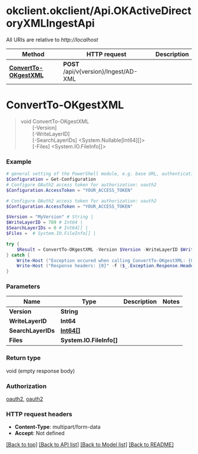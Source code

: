 # okclient.okclient/Api.OKActiveDirectoryXMLIngestApi

All URIs are relative to *http://localhost*

Method | HTTP request | Description
------------- | ------------- | -------------
[**ConvertTo-OKgestXML**](OKActiveDirectoryXMLIngestApi.md#ConvertTo-OKgestXML) | **POST** /api/v{version}/Ingest/AD-XML | 


<a name="ConvertTo-OKgestXML"></a>
# **ConvertTo-OKgestXML**
> void ConvertTo-OKgestXML<br>
> &nbsp;&nbsp;&nbsp;&nbsp;&nbsp;&nbsp;&nbsp;&nbsp;[-Version] <String><br>
> &nbsp;&nbsp;&nbsp;&nbsp;&nbsp;&nbsp;&nbsp;&nbsp;[-WriteLayerID] <Int64><br>
> &nbsp;&nbsp;&nbsp;&nbsp;&nbsp;&nbsp;&nbsp;&nbsp;[-SearchLayerIDs] <System.Nullable[Int64][]><br>
> &nbsp;&nbsp;&nbsp;&nbsp;&nbsp;&nbsp;&nbsp;&nbsp;[-Files] <System.IO.FileInfo[]><br>



### Example
```powershell
# general setting of the PowerShell module, e.g. base URL, authentication, etc
$Configuration = Get-Configuration
# Configure OAuth2 access token for authorization: oauth2
$Configuration.AccessToken = "YOUR_ACCESS_TOKEN"

# Configure OAuth2 access token for authorization: oauth2
$Configuration.AccessToken = "YOUR_ACCESS_TOKEN"

$Version = "MyVersion" # String | 
$WriteLayerID = 789 # Int64 | 
$SearchLayerIDs = 0 # Int64[] | 
$Files =  # System.IO.FileInfo[] | 

try {
    $Result = ConvertTo-OKgestXML -Version $Version -WriteLayerID $WriteLayerID -SearchLayerIDs $SearchLayerIDs -Files $Files
} catch {
    Write-Host ("Exception occured when calling ConvertTo-OKgestXML: {0}" -f ($_.ErrorDetails | ConvertFrom-Json))
    Write-Host ("Response headers: {0}" -f ($_.Exception.Response.Headers | ConvertTo-Json))
}
```

### Parameters

Name | Type | Description  | Notes
------------- | ------------- | ------------- | -------------
 **Version** | **String**|  | 
 **WriteLayerID** | **Int64**|  | 
 **SearchLayerIDs** | [**Int64[]**](Int64.md)|  | 
 **Files** | **System.IO.FileInfo[]**|  | 

### Return type

void (empty response body)

### Authorization

[oauth2](../README.md#oauth2), [oauth2](../README.md#oauth2)

### HTTP request headers

 - **Content-Type**: multipart/form-data
 - **Accept**: Not defined

[[Back to top]](#) [[Back to API list]](../README.md#documentation-for-api-endpoints) [[Back to Model list]](../README.md#documentation-for-models) [[Back to README]](../README.md)

